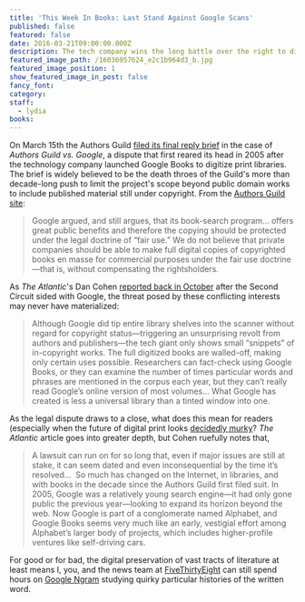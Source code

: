 ```yaml
---
title: 'This Week In Books: Last Stand Against Google Scans'
published: false
featured: false
date: 2016-03-21T09:00:00.000Z
description: The tech company wins the long battle over the right to digitize books.
featured_image_path: /16036957624_e2c1b964d3_b.jpg
featured_image_position: 1
show_featured_image_in_post: false
fancy_font:
category:
staff:
  - lydia
books:
---
```



On March 15th the Authors Guild [filed its final reply brief](http://www.publishersweekly.com/pw/by-topic/digital/copyright/article/69676-after-latest-filings-google-case-now-in-supreme-court-s-hands.html) in the case of *Authors Guild vs. Google*, a dispute that first reared its head in 2005 after the technology company launched Google Books to digitize print libraries. The brief is widely believed to be the death throes of the Guild's more than decade-long push to limit the project's scope beyond public domain works to include published material still under copyright. From the [Authors Guild site](https://www.authorsguild.org/where-we-stand/authors-guild-v-google/):

> Google argued, and still argues, that its book-search program… offers great public benefits and therefore the copying should be protected under the legal doctrine of “fair use.” We do not believe that private companies should be able to make full digital copies of copyrighted books en masse for commercial purposes under the fair use doctrine—that is, without compensating the rightsholders.

As *The Atlantic*'s Dan Cohen [reported back in October](http://www.theatlantic.com/technology/archive/2015/10/what-the-google-books-victory-means-for-readers-and-libraries/411910/) after the Second Circuit sided with Google, the threat posed by these conflicting interests may never have materialized:

> Although Google did tip entire library shelves into the scanner without regard for copyright status—triggering an unsurprising revolt from authors and publishers—the tech giant only shows small “snippets” of in-copyright works. The full digitized books are walled-off, making only certain uses possible. Researchers can fact-check using Google Books, or they can examine the number of times particular words and phrases are mentioned in the corpus each year, but they can’t really read Google’s online version of most volumes… What Google has created is less a universal library than a tinted window into one.

As the legal dispute draws to a close, what does this mean for readers (especially when the future of digital print looks [decidedly murky](http://www.readersfirst.org/news/2016/3/2/is-the-commercial-ebook-market-really-slowing-down)? *The Atlantic* article goes into greater depth, but Cohen ruefully notes that,

> A lawsuit can run on for so long that, even if major issues are still at stake, it can seem dated and even inconsequential by the time it’s resolved…&nbsp; So much has changed on the Internet, in libraries, and with books in the decade since the Authors Guild first filed suit. In 2005, Google was a relatively young search engine—it had only gone public the previous year—looking to expand its horizon beyond the web. Now Google is part of a conglomerate named Alphabet, and Google Books seems very much like an early, vestigial effort among Alphabet’s larger body of projects, which includes higher-profile ventures like self-driving cars.

For good or for bad, the digital preservation of vast tracts of literature at least means I, you, and the news team at&nbsp;[FiveThirtyEight](http://fivethirtyeight.com/features/our-favorite-examples-of-how-the-internet-talks-on-reddit/) can still spend hours on [Google Ngram](https://books.google.com/ngrams) studying quirky particular histories of the written word.